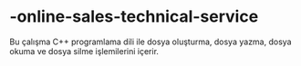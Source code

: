 # -online-sales-technical-service
Bu çalışma C++ programlama dili ile dosya oluşturma, dosya yazma, dosya okuma ve dosya silme işlemilerini içerir.
